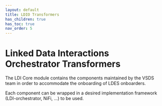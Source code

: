 ```yaml
---
layout: default
title: LDIO Transformers
has_children: true
has_toc: true
nav_order: 5
---
```


# Linked Data Interactions Orchestrator Transformers

The LDI Core module contains the components maintained by the VSDS team in order to accommodate the onboarding of LDES onboarders.

Each component can be wrapped in a desired implementation framework (LDI-orchestrator, NiFi, ...) to be used.

